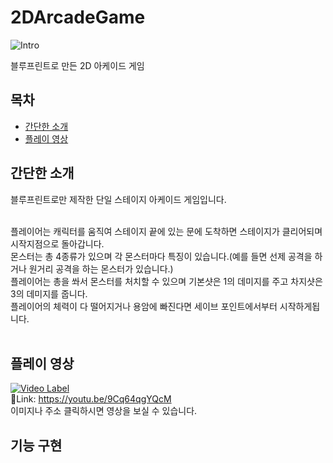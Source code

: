 # 2DArcadeGame
![Intro](https://github.com/user-attachments/assets/d42b4f4c-2de5-4d58-b2ff-cd0d786a7369)

블루프린트로 만든 2D 아케이드 게임
</BR>

목차
---
- [간단한 소개](#간단한-소개)
- [플레이 영상](#플레이-영상)


## 간단한 소개
블루프린트로만 제작한 단일 스테이지 아케이드 게임입니다.</BR></BR>

플레이어는 캐릭터를 움직여 스테이지 끝에 있는 문에 도착하면 스테이지가 클리어되며 시작지점으로 돌아갑니다.</BR>
몬스터는 총 4종류가 있으며 각 몬스터마다 특징이 있습니다.(예를 들면 선제 공격을 하거나 원거리 공격을 하는 몬스터가 있습니다.)</BR>
플레이어는 총을 쏴서 몬스터를 처치할 수 있으며 기본샷은 1의 데미지를 주고 차지샷은 3의 데미지를 줍니다.</BR>
플레이어의 체력이 다 떨어지거나 용암에 빠진다면 세이브 포인트에서부터 시작하게됩니다.
</BR></BR>


## 플레이 영상
[![Video Label](http://img.youtube.com/vi/9Cq64qgYQcM/0.jpg)](https://youtu.be/9Cq64qgYQcM)
</BR>
👀Link: https://youtu.be/9Cq64qgYQcM</BR>
이미지나 주소 클릭하시면 영상을 보실 수 있습니다. </BR>

## 기능 구현
